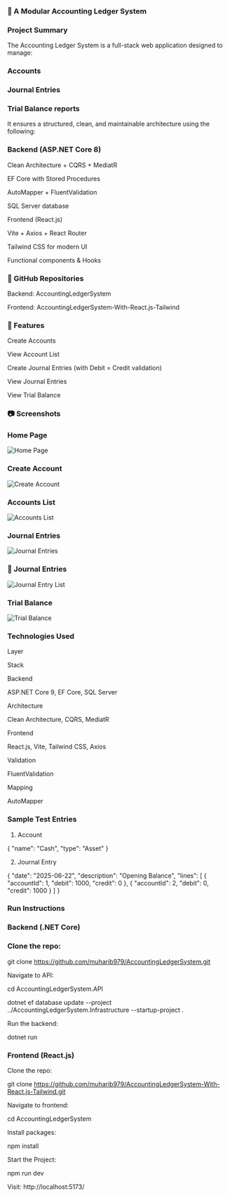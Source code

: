 ### 💼 A Modular Accounting Ledger System 
### Project Summary

The Accounting Ledger System is a full-stack web application designed to manage:

### Accounts

### Journal Entries

### Trial Balance reports

It ensures a structured, clean, and maintainable architecture using the following:

### Backend (ASP.NET Core 8)

Clean Architecture + CQRS + MediatR

EF Core with Stored Procedures

AutoMapper + FluentValidation

SQL Server database

 Frontend (React.js)

Vite + Axios + React Router

Tailwind CSS for modern UI

Functional components & Hooks

### 🔗  GitHub Repositories

Backend: AccountingLedgerSystem

Frontend: AccountingLedgerSystem-With-React.js-Tailwind

### 🚀 Features

Create Accounts

View Account List

Create Journal Entries (with Debit = Credit validation)

View Journal Entries

View Trial Balance


### 📷 Screenshots

### Home Page

![Home Page](https://raw.githubusercontent.com/muharib979/AccountingLedgerSystem-With-React.js-Tailwind/main/AccountingLedgerSystem/screenshots/Home.png)


### Create Account
![Create Account](https://raw.githubusercontent.com/muharib979/AccountingLedgerSystem-With-React.js-Tailwind/main/AccountingLedgerSystem/screenshots/create-account.png)
### Accounts List
![Accounts List](https://raw.githubusercontent.com/muharib979/AccountingLedgerSystem-With-React.js-Tailwind/main/AccountingLedgerSystem/screenshots/account-list.png)

### Journal Entries
![Journal Entries](https://raw.githubusercontent.com/muharib979/AccountingLedgerSystem-With-React.js-Tailwind/main/AccountingLedgerSystem/screenshots/journal-entries.png)

### 📄 Journal Entries
![Journal Entry List](https://raw.githubusercontent.com/muharib979/AccountingLedgerSystem-With-React.js-Tailwind/main/AccountingLedgerSystem/screenshots/journalEntry-list.png)


### Trial Balance
![Trial Balance](https://raw.githubusercontent.com/muharib979/AccountingLedgerSystem-With-React.js-Tailwind/main/AccountingLedgerSystem/screenshots/trial-balance.png)



### Technologies Used

Layer

Stack

Backend

ASP.NET Core 9, EF Core, SQL Server

Architecture

Clean Architecture, CQRS, MediatR

Frontend

React.js, Vite, Tailwind CSS, Axios

Validation

FluentValidation

Mapping

AutoMapper


###  Sample Test Entries

1. Account

{
  "name": "Cash",
  "type": "Asset"
}

2. Journal Entry

{
  "date": "2025-06-22",
  "description": "Opening Balance",
  "lines": [
    { "accountId": 1, "debit": 1000, "credit": 0 },
    { "accountId": 2, "debit": 0, "credit": 1000 }
  ]
}

###  Run Instructions

###   Backend (.NET Core)

###  Clone the repo:

git clone https://github.com/muharib979/AccountingLedgerSystem.git

Navigate to API:

cd AccountingLedgerSystem.API

dotnet ef database update --project ../AccountingLedgerSystem.Infrastructure --startup-project .

Run the backend:

dotnet run

###   Frontend (React.js)

Clone the repo:

git clone https://github.com/muharib979/AccountingLedgerSystem-With-React.js-Tailwind.git


Navigate to frontend:

cd AccountingLedgerSystem

Install packages:

npm install

Start the Project:

npm run dev

Visit: http://localhost:5173/





